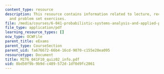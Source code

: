 ```yaml
---
content_type: resource
description: This resource contains information related to lecture, recitation, tutorial,
  and problem set exercises.
file: /media/courses/6-041-probabilistic-systems-analysis-and-applied-probability-fall-2010/8bd50f9b9b9dc489572d1df0d9fc2861_MIT6_041F10_quiz02_info.pdf
file_type: application/pdf
learning_resource_types: []
ocw_type: OCWFile
parent_title: eExams
parent_type: CourseSection
parent_uid: fa676672-66b4-16cd-9070-c155e20ea095
resourcetype: Document
title: MIT6_041F10_quiz02_info.pdf
uid: 8bd50f9b-9b9d-c489-572d-1df0d9fc2861
---
```

